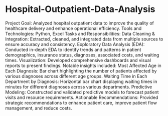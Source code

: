 # Hospital-Outpatient-Data-Analysis





Project Goal: Analyzed hospital outpatient data to improve the quality of healthcare delivery and enhance operational efficiency.
Tools and Technologies: Python, Excel
Tasks and Responsibilities:
Data Cleaning & Integration: Extracted, cleaned, and integrated data from multiple sources to ensure accuracy and consistency.
Exploratory Data Analysis (EDA): Conducted in-depth EDA to identify trends and patterns in patient demographics, insurance status, diagnoses, associated costs, and waiting times.
Visualization: Developed comprehensive dashboards and visual reports to present findings. Notable insights included:
Most Affected Age in Each Diagnosis: Bar chart highlighting the number of patients affected by various diagnoses across different age groups.
Waiting Time in Each Department by Diagnosis: Horizontal bar chart displaying waiting times in minutes for different diagnoses across various departments.
Predictive Modeling: Constructed and validated predictive models to forecast patient visits and resource requirements.
Actionable Recommendations: Provided strategic recommendations to enhance patient care, improve patient flow management, and reduce costs.
